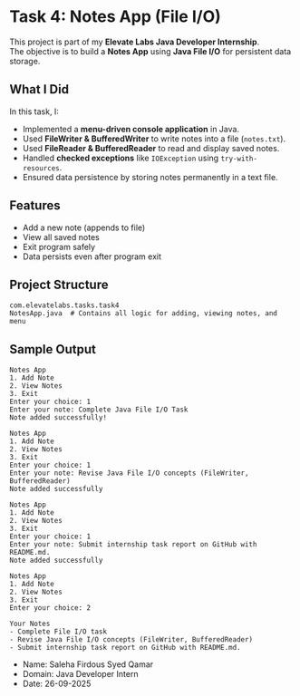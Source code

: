 # Task 4: Notes App (File I/O)

This project is part of my **Elevate Labs Java Developer Internship**.  
The objective is to build a **Notes App** using **Java File I/O** for persistent data storage.

## What I Did
In this task, I:
- Implemented a **menu-driven console application** in Java.  
- Used **FileWriter & BufferedWriter** to write notes into a file (`notes.txt`).  
- Used **FileReader & BufferedReader** to read and display saved notes.  
- Handled **checked exceptions** like `IOException` using `try-with-resources`.  
- Ensured data persistence by storing notes permanently in a text file.  

## Features
- Add a new note (appends to file)  
- View all saved notes  
- Exit program safely  
- Data persists even after program exit  


## Project Structure
```
com.elevatelabs.tasks.task4
NotesApp.java  # Contains all logic for adding, viewing notes, and menu
```

## Sample Output
```
Notes App 
1. Add Note
2. View Notes
3. Exit
Enter your choice: 1
Enter your note: Complete Java File I/O Task
Note added successfully!

Notes App
1. Add Note
2. View Notes
3. Exit
Enter your choice: 1
Enter your note: Revise Java File I/O concepts (FileWriter, BufferedReader)
Note added successfully

Notes App
1. Add Note
2. View Notes
3. Exit
Enter your choice: 1
Enter your note: Submit internship task report on GitHub with README.md.
Note added successfully

Notes App
1. Add Note
2. View Notes
3. Exit
Enter your choice: 2

Your Notes
- Complete File I/O task
- Revise Java File I/O concepts (FileWriter, BufferedReader)
- Submit internship task report on GitHub with README.md.
```

- Name: Saleha Firdous Syed Qamar
- Domain: Java Developer Intern
- Date: 26-09-2025
